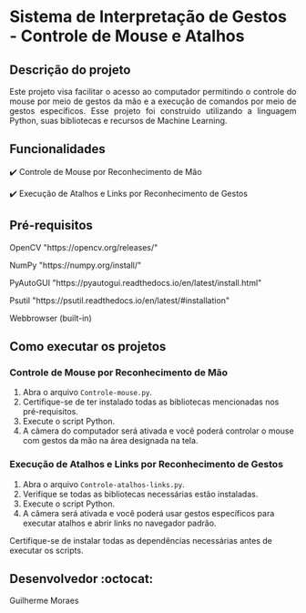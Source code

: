 <h1>Sistema de Interpretação de Gestos - Controle de Mouse e Atalhos</h1>

## Descrição do projeto 

<p align="justify">
  Este projeto visa facilitar o acesso ao computador permitindo o controle do mouse por meio de gestos da mão e a execução de comandos por meio de gestos específicos. Esse projeto foi construido utilizando a linguagem Python, suas bibliotecas e recursos de Machine Learning.
</p>

## Funcionalidades

:heavy_check_mark: Controle de Mouse por Reconhecimento de Mão

:heavy_check_mark: Execução de Atalhos e Links por Reconhecimento de Gestos

## Pré-requisitos

<dl>OpenCV "https://opencv.org/releases/"</dl>
<dl>NumPy "https://numpy.org/install/"</dl>
<dl>PyAutoGUI "https://pyautogui.readthedocs.io/en/latest/install.html"</dl>
<dl>Psutil "https://psutil.readthedocs.io/en/latest/#installation"</dl>
<dl>Webbrowser (built-in)</dl>

## Como executar os projetos

### Controle de Mouse por Reconhecimento de Mão

1. Abra o arquivo `Controle-mouse.py`.
2. Certifique-se de ter instalado todas as bibliotecas mencionadas nos pré-requisitos.
3. Execute o script Python.
4. A câmera do computador será ativada e você poderá controlar o mouse com gestos da mão na área designada na tela.

### Execução de Atalhos e Links por Reconhecimento de Gestos

1. Abra o arquivo `Controle-atalhos-links.py`.
2. Verifique se todas as bibliotecas necessárias estão instaladas.
3. Execute o script Python.
4. A câmera será ativada e você poderá usar gestos específicos para executar atalhos e abrir links no navegador padrão.

Certifique-se de instalar todas as dependências necessárias antes de executar os scripts.

## Desenvolvedor :octocat:
Guilherme Moraes
